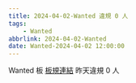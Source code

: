 ```yaml
---
title: 2024-04-02-Wanted 違規 0 人
tags:
    - Wanted
abbrlink: 2024-04-02-Wanted
date: Wanted-2024-04-02 12:00:00
---
```

Wanted 板 [板規連結](https://www.ptt.cc/bbs/Wanted/M.1608829773.A.D3B.html)
昨天違規 0 人

